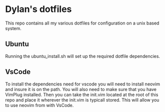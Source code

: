 # Dylan's dotfiles

This repo contains all my various dotfiles for configuration on a unix based system.

## Ubuntu

Running the ubuntu_install.sh will set up the required dotfile dependencies.

## VsCode

To install the dependencies need for vscode you will need to install neovim and insure it is on the path. You will also need to make sure that you have VimPlug installed. Then you can take the init.vim located at the root of this repo and place it wherever the init.vim is typicall stored. This will allow you to use neovim from with VsCode.
